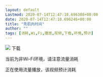 ```yaml
---
layout: default
Lastmod: 2020-07-14T12:47:18.696388+00:00
date: 2020-07-14T12:47:18.696246+00:00
title: "秀肌肉时间"
author: ""
tags: [消耗,Wi,Fi,播放,视频,下载,环境,预计]
---
```


![](https://images.weserv.nl/?url=//res.wx.qq.com/mmbizwap/zh_CN/htmledition/images/pic/pages/video/pic_v.2x42f400.png)  下载   

当前为非Wi-Fi环境，请注意流量消耗

正在使用流量播放，该视频预计消耗

